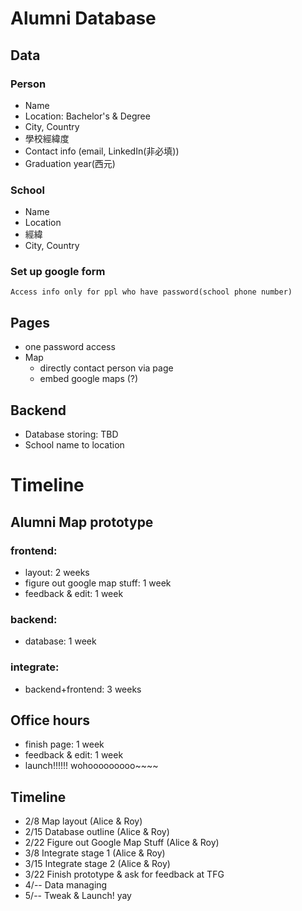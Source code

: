 # Alumni Database
## Data
### Person
- Name
- Location: Bachelor's & Degree
- City, Country
- 學校經緯度
- Contact info (email, LinkedIn(非必填))
- Graduation year(西元)

### School
- Name
- Location
- 經緯
- City, Country
### Set up google form

	Access info only for ppl who have password(school phone number)

## Pages
- one password access
- Map
	- directly contact person via page
	- embed google maps (?)

## Backend
- Database storing: TBD
- School name to location
  
# Timeline
## Alumni Map prototype 
### frontend:
- layout: 2 weeks
- figure out google map stuff: 1 week
- feedback & edit: 1 week

### backend:
- database: 1 week

### integrate:
- backend+frontend: 3 weeks

## Office hours
- finish page: 1 week
- feedback & edit: 1 week
- launch!!!!!! wohooooooooo~~~~

## Timeline
- 2/8 Map layout (Alice & Roy)
- 2/15 Database outline (Alice & Roy)
- 2/22 Figure out Google Map Stuff (Alice & Roy)
- 3/8 Integrate stage 1 (Alice & Roy)
- 3/15 Integrate stage 2 (Alice & Roy)
- 3/22 Finish prototype & ask for feedback at TFG
- 4/-- Data managing
- 5/-- Tweak & Launch! yay
